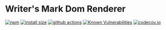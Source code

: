 # Writer's Mark Dom Renderer

[![npm](https://badgen.net/npm/v/writers-mark-dom)](https://www.npmjs.com/package/writers-mark-dom)
[![install size](https://packagephobia.com/badge?p=writers-mark-dom)](https://packagephobia.com/result?p=writers-mark-dom)
[![github actions](https://github.com/writers-mark/writers-mark-dom/workflows/Tests/badge.svg)](https://github.com/FrancoisChabot/writers-mark-dom/actions)
[![Known Vulnerabilities](https://snyk.io/test/github/writers-mark/writers-mark-dom/badge.svg?targetFile=package.json)](https://snyk.io/test/github/FrancoisChabot/writers-mark?targetFile=package.json)
[![codecov.io](https://codecov.io/github/writers-mark/writers-mark-dom/coverage.svg?branch=master)](https://codecov.io/github/writers-mark/writers-mark-dom?branch=master)
